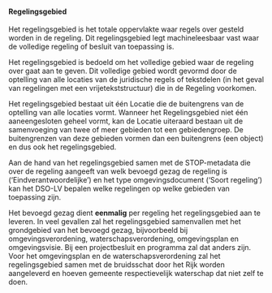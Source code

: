 #### Regelingsgebied

Het regelingsgebied is het totale oppervlakte waar regels over gesteld worden in de
regeling. Dit regelingsgebied legt machineleesbaar vast waar de volledige regeling of besluit
van toepassing is. 

Het regelingsgebied is bedoeld om het volledige gebied waar de regeling over gaat aan te geven. 
Dit volledige gebied wordt gevormd door de optelling van alle locaties van de juridische regels 
of tekstdelen (in het geval van regelingen met een vrijetekststructuur) die in de Regeling voorkomen. 

Het regelingsgebied bestaat uit één Locatie die de buitengrens van de optelling van alle locaties
vormt. Wanneer het Regelingsgebied niet één aaneengesloten geheel vormt, kan de Locatie
uiteraard bestaan uit de samenvoeging van twee of meer gebieden tot een gebiedengroep. De buitengrenzen
van deze gebieden vormen dan een buitengrens (een object) en dus ook het regelingsgebied.

Aan de hand van het regelingsgebied samen met de STOP-metadata die over de regeling aangeeft
van welk bevoegd gezag de regeling is (‘Eindverantwoordelijke’) en het type omgevingsdocument 
(‘Soort regeling’) kan het DSO-LV bepalen welke regelingen op welke gebieden van toepassing zijn.

Het bevoegd gezag dient **eenmalig** per regeling het regelingsgebied aan te leveren. In veel
gevallen zal het regelingsgebied samenvallen met het grondgebied van het bevoegd gezag,
bijvoorbeeld bij omgevingsverordening, waterschapsverordening, omgevingsplan en
omgevingsvisie. Bij een projectbesluit en programma zal dat anders zijn. 
Voor het omgevingsplan en de waterschapsverordening zal het regelingsgebied samen met de
bruidsschat door het Rijk worden aangeleverd en hoeven gemeente respectievelijk
waterschap dat niet zelf te doen.
